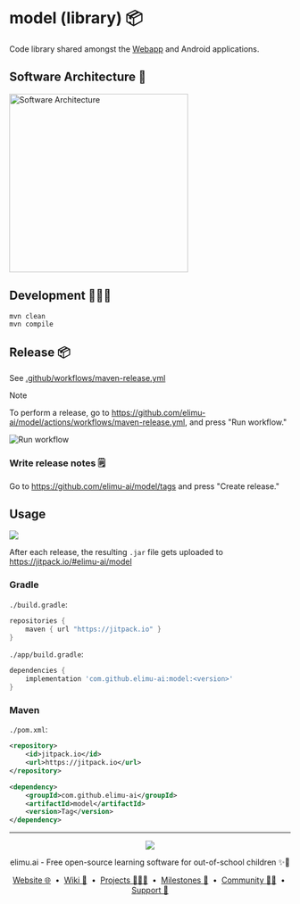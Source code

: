 # model (library) 📦

Code library shared amongst the [Webapp](https://github.com/elimu-ai/webapp) and Android applications.

## Software Architecture 📐

[
  <img width="320" alt="Software Architecture" src="https://user-images.githubusercontent.com/15718174/83595568-fb6a1e00-a594-11ea-990a-10c0bd62ed11.png">
](https://github.com/elimu-ai/wiki/blob/main/SOFTWARE_ARCHITECTURE.md)

## Development 👩🏽‍💻

```
mvn clean
mvn compile
```

## Release 📦

See [.github/workflows/maven-release.yml](.github/workflows/maven-release.yml)

> [!NOTE]
> To perform a release, go to https://github.com/elimu-ai/model/actions/workflows/maven-release.yml, and press "Run workflow."

![Run workflow](https://github.com/elimu-ai/wiki/assets/1451036/5bbfe03f-724c-4582-bc3c-411b763316db)

### Write release notes 🗒️

Go to https://github.com/elimu-ai/model/tags and press "Create release."

## Usage

[![](https://jitpack.io/v/elimu-ai/model.svg)](https://jitpack.io/#elimu-ai/model)

After each release, the resulting `.jar` file gets uploaded to https://jitpack.io/#elimu-ai/model

### Gradle

`./build.gradle`:

```gradle
repositories {
    maven { url "https://jitpack.io" }
}
```

`./app/build.gradle`:

```gradle
dependencies {
    implementation 'com.github.elimu-ai:model:<version>'
}
```

### Maven

`./pom.xml`:

```xml
<repository>
    <id>jitpack.io</id>
    <url>https://jitpack.io</url>
</repository>
```

```xml
<dependency>
    <groupId>com.github.elimu-ai</groupId>
    <artifactId>model</artifactId>
    <version>Tag</version>
</dependency>
```

---

<p align="center">
  <img src="https://github.com/elimu-ai/webapp/blob/main/src/main/webapp/static/img/logo-text-256x78.png" />
</p>
<p align="center">
  elimu.ai - Free open-source learning software for out-of-school children ✨🚀
</p>
<p align="center">
  <a href="https://elimu.ai">Website 🌐</a>
  &nbsp;•&nbsp;
  <a href="https://github.com/elimu-ai/wiki#readme">Wiki 📃</a>
  &nbsp;•&nbsp;
  <a href="https://github.com/orgs/elimu-ai/projects?query=is%3Aopen">Projects 👩🏽‍💻</a>
  &nbsp;•&nbsp;
  <a href="https://github.com/elimu-ai/wiki/milestones">Milestones 🎯</a>
  &nbsp;•&nbsp;
  <a href="https://github.com/elimu-ai/wiki#open-source-community">Community 👋🏽</a>
  &nbsp;•&nbsp;
  <a href="https://www.drips.network/app/drip-lists/41305178594442616889778610143373288091511468151140966646158126636698">Support 💜</a>
</p>
